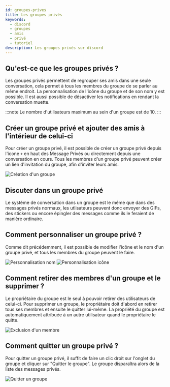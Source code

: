 ```yaml
---
id: groupes-prives
title: Les groupes privés
keywords:
  - discord
  - groupes
  - amis
  - privé
  - tutoriel
description: Les groupes privés sur discord
---
```

## Qu'est-ce que les groupes privés ?
Les groupes privés permettent de regrouper ses amis dans une seule conversation, cela permet à tous les membres du groupe de se parler au même endroit. La personnalisation de l'icône du groupe et de son nom y est possible. Il est aussi possible de désactiver les notifications en rendant la conversation muette. 

:::note
Le nombre d'utilisateurs maximum au sein d'un groupe est de 10.
:::

## Créer un groupe privé et ajouter des amis à l'intérieur de celui-ci 
Pour créer un groupe privé, il est possible de créer un groupe privé depuis l'icone `+` en haut des Message Privés ou directement depuis une conversation en cours. Tous les membres d'un groupe privé peuvent créer un lien d'invitation du groupe, afin d'inviter leurs amis. 

![Création d'un groupe](https://i.discord.fr/Oq7.png)

## Discuter dans un groupe privé
Le système de conversation dans un groupe est le même que dans des messages privés normaux, les utlisateurs peuvent donc envoyer des GIFs, des stickers ou encore épingler des messages comme ils le feraient de manière ordinaire.

## Comment personnaliser un groupe privé ?
Comme dit précédemment, il est possible de modifier l'icône et le nom d'un groupe privé, et tous les membres du groupe peuvent le faire.

![Personnalisation nom](https://i.discord.fr/nVW.png)
![Personnalisation icône](https://i.discord.fr/abO.png)

## Comment retirer des membres d'un groupe et le supprimer ?
Le propriétaire du groupe est le seul à pouvoir retirer des utilisateurs de celui-ci. Pour supprimer un groupe, le propriétaire doit d'abord en retirer tous ses membres et ensuite le quitter lui-même. La propriété du groupe est automatiquement attribuée à un autre utilisateur quand le propriétaire le quitte.

![Exclusion d'un membre](https://i.discord.fr/GpI.png)

## Comment quitter un groupe privé ?
Pour quitter un groupe privé, il suffit de faire un clic droit sur l'onglet du groupe et cliquer sur "Quitter le groupe". Le groupe disparaîtra alors de la liste des messages privés.

![Quitter un groupe](https://i.discord.fr/yLO.png)
